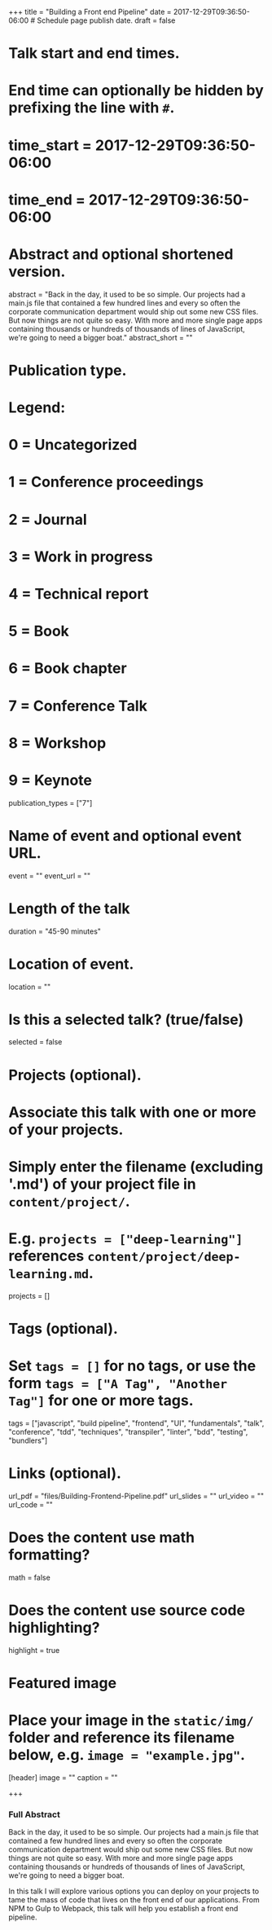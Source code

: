 +++
title = "Building a Front end Pipeline"
date = 2017-12-29T09:36:50-06:00  # Schedule page publish date.
draft = false

# Talk start and end times.
#   End time can optionally be hidden by prefixing the line with `#`.
# time_start = 2017-12-29T09:36:50-06:00
# time_end = 2017-12-29T09:36:50-06:00

# Abstract and optional shortened version.
abstract = "Back in the day, it used to be so simple. Our projects had a main.js file that contained a few hundred lines and every so often the corporate communication department would ship out some new CSS files. But now things are not quite so easy. With more and more single page apps containing thousands or hundreds of thousands of lines of JavaScript, we're going to need a bigger boat."
abstract_short = ""

# Publication type.
# Legend:
# 0 = Uncategorized
# 1 = Conference proceedings
# 2 = Journal
# 3 = Work in progress
# 4 = Technical report
# 5 = Book
# 6 = Book chapter
# 7 = Conference Talk
# 8 = Workshop  
# 9 = Keynote  

publication_types = ["7"]

# Name of event and optional event URL.
event = ""
event_url = ""

# Length of the talk
duration = "45-90 minutes"

# Location of event.
location = ""

# Is this a selected talk? (true/false)
selected = false

# Projects (optional).
#   Associate this talk with one or more of your projects.
#   Simply enter the filename (excluding '.md') of your project file in `content/project/`.
#   E.g. `projects = ["deep-learning"]` references `content/project/deep-learning.md`.
projects = []

# Tags (optional).
#   Set `tags = []` for no tags, or use the form `tags = ["A Tag", "Another Tag"]` for one or more tags.
tags = ["javascript", "build pipeline", "frontend", "UI", "fundamentals", "talk", "conference", "tdd", "techniques", "transpiler", "linter", "bdd", "testing", "bundlers"]

# Links (optional).
url_pdf = "files/Building-Frontend-Pipeline.pdf"
url_slides = ""
url_video = ""
url_code = ""

# Does the content use math formatting?
math = false

# Does the content use source code highlighting?
highlight = true

# Featured image
# Place your image in the `static/img/` folder and reference its filename below, e.g. `image = "example.jpg"`.
[header]
image = ""
caption = ""

+++
### Full Abstract
Back in the day, it used to be so simple. Our projects had a main.js file that contained a few hundred lines and every so often the corporate communication department would ship out some new CSS files. But now things are not quite so easy. With more and more single page apps containing thousands or hundreds of thousands of lines of JavaScript, we're going to need a bigger boat.

In this talk I will explore various options you can deploy on your projects to tame the mass of code that lives on the front end of our applications. From NPM to Gulp to Webpack, this talk will help you establish a front end pipeline.
